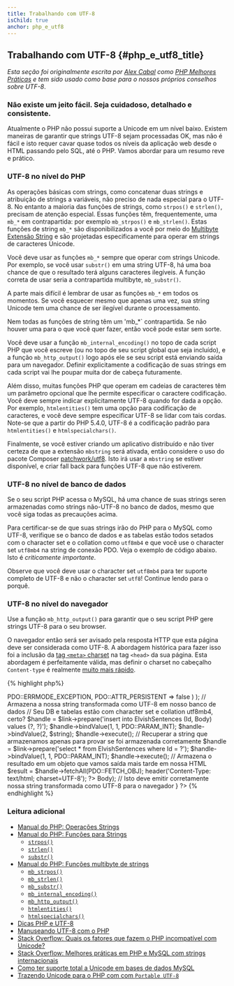 ```yaml
---
title: Trabalhando com UTF-8
isChild: true
anchor: php_e_utf8
---
```


## Trabalhando com UTF-8 {#php_e_utf8_title}

_Esta seção foi originalmente escrita por [Alex Cabal](https://alexcabal.com/) como 
[PHP Melhores Práticas](https://phpbestpractices.org/#utf-8) e tem sido usado como base para o nossos próprios conselhos 
sobre UTF-8_.

### Não existe um jeito fácil. Seja cuidadoso, detalhado e consistente.

Atualmente o PHP não possui suporte a Unicode em um nível baixo. Existem maneiras de garantir que strings UTF-8 sejam 
processadas OK, mas não é fácil e isto requer cavar quase todos os níveis da aplicação web desde o HTML passando pelo SQL, até o PHP. 
Vamos abordar para um resumo reve e prático.

### UTF-8 no nível do PHP

As operações básicas com strings, como concatenar duas strings e atribuição de strings a variáveis, não preciso de nada 
especial para o UTF-8. No entanto a maioria das funções de strings, como `strpos()` e `strlen()`, precisam de atenção 
especial. Essas funções têm, frequentemente, uma `mb_*` em contrapartida: por exemplo `mb_strpos()` e `mb_strlen()`. 
Estas funções de string `mb_*` são disponibilizados a você por meio do [Multibyte Extensão String] e são projetadas 
especificamente para operar em strings de caracteres Unicode.

Você deve usar as funções `mb_*` sempre que operar com strings Unicode. Por exemplo, se você usar `substr()` em uma 
string UTF-8, há uma boa chance de que o resultado terá alguns caracteres ilegíveis. A função correta de usar seria a 
contrapartida multibyte, `mb_substr()`.

A parte mais difícil é lembrar de usar as funções `mb_*` em todos os momentos. Se você esquecer mesmo que apenas uma 
vez, sua string Unicode tem uma chance de ser ilegível durante o processamento.

Nem todas as funções de string têm um 'mb_*` contrapartida. Se não houver uma para o que você quer fazer, então você 
pode estar sem sorte.

Você deve usar a função `mb_internal_encoding()` no topo de cada script PHP que você escreve (ou no topo de seu script 
global que seja incluído), e a função `mb_http_output()` logo após ele se seu script está enviando saída para um 
navegador. Definir explicitamente a codificação de suas strings em cada script vai lhe poupar muita dor de cabeça 
futuramente.

Além disso, muitas funções PHP que operam em cadeias de caracteres têm um parâmetro opcional que lhe permite especificar 
o caractere
codificação. Você deve sempre indicar explicitamente UTF-8 quando for dada a opção. Por exemplo, `htmlentities()` tem 
uma
opção para codificação de caracteres, e você deve sempre especificar UTF-8 se lidar com tais cordas. Note-se que a 
partir do PHP 5.4.0, UTF-8 é a codificação padrão para `htmlentities()` e `htmlspecialchars()`.

Finalmente, se você estiver criando um aplicativo distribuído e não tiver certeza de que a extensão `mbstring` será 
ativada, então considere o uso do pacote Composer [patchwork/utf8]. Isto irá usar a `mbstring` se estiver disponível, e 
criar fall back para funções UTF-8 que não estiverem.

[Multibyte Extensão String]: http://php.net/book.mbstring
[patchwork/utf8]: https://packagist.org/packages/patchwork/utf8

### UTF-8 no nível de banco de dados

Se o seu script PHP acessa o MySQL, há uma chance de suas strings seren armazenadas como strings não-UTF-8 no banco de 
dados, mesmo que você siga todas as precauções acima.

Para certificar-se de que suas strings irão do PHP para o MySQL como UTF-8, verifique se o banco de dados e as tabelas 
estão todos setados com o character set e o collation como `utf8mb4` e que você use o character set `utf8mb4` na string 
de conexão PDO. Veja o exemplo de código abaixo. Isto é _criticamente importante_.

Observe que você deve usar o character set `utf8mb4` para ter suporte completo de UTF-8 e não o character set `utf8`! 
Continue lendo para o porquê.

### UTF-8 no nível do navegador

Use a função `mb_http_output()` para garantir que o seu script PHP gere strings UTF-8 para o seu browser.

O navegador então será ser avisado pela resposta HTTP que esta página deve ser considerada como UTF-8. A abordagem 
histórica para fazer isso foi a inclusão da [tag `<meta>` charset](http://htmlpurifier.org/docs/enduser-utf8.html) na 
tag `<head>` da sua página. Esta abordagem é perfeitamente válida, mas definir o charset no cabeçalho `Content-type` é 
realmente [muito mais rápido](https://developers.google.com/speed/docs/best-practices/rendering#SpecifyCharsetEarly).

{% highlight php%}
<?php
// Diz para o PHP que estamos usando strings UTF-8 até o final do script
mb_internal_encoding('UTF-8');

// Diz para o PHP que nós vamos enviar uma saída UTF-8 para o navegador
mb_http_output('UTF-8');

// A nossa string UTF-8 de teste
$string = 'Êl síla erin lû e-govaned vîn.';

// Transformar a seqüência de alguma forma com uma função multibyte
// Observe como cortamos a string em um caractere não-ASCII para fins de demonstração
$string = mb_substr($string, 0, 15);

// Conectar a um banco de dados para armazenar a string transformada
// Veja o exemplo PDO neste documento para obter mais informações
// Observe os comandos `set names utf8mb4`!
$link = new PDO(   
    'mysql:host=your-hostname;dbname=your-db;charset=utf8mb4',
    'your-username',
    'your-password',
    array(
        PDO::ATTR_ERRMODE => PDO::ERRMODE_EXCEPTION,
        PDO::ATTR_PERSISTENT => false
    )
);

// Armazena a nossa string transformada como UTF-8 em nosso banco de dados
// Seu DB e tabelas estão com character set e collation utf8mb4, certo?
$handle = $link->prepare('insert into ElvishSentences (Id, Body) values (?, ?)');
$handle->bindValue(1, 1, PDO::PARAM_INT);
$handle->bindValue(2, $string);
$handle->execute();

// Recuperar a string que armazenamos apenas para provar se foi armazenada corretamente
$handle = $link->prepare('select * from ElvishSentences where Id = ?');
$handle->bindValue(1, 1, PDO::PARAM_INT);
$handle->execute();

// Armazena o resultado em um objeto que vamos saída mais tarde em nossa HTML
$result = $handle->fetchAll(PDO::FETCH_OBJ);

header('Content-Type: text/html; charset=UTF-8');
?><!doctype html>
<html>
    <head>
        <meta charset="UTF-8">
        <title>UTF-8 test page</title>
    </head>
    <body>
        <?php
        foreach($result as $row){
            print($row->Body);  // Isto deve emitir corretamente nossa string transformada como UTF-8 para o navegador
         }
        ?>
    </body>
</html>
{% endhighlight %}

### Leitura adicional

* [Manual do PHP: Operações Strings](http://php.net/language.operators.string)
* [Manual do PHP: Funções para Strings](http://php.net/ref.strings)
  * [`strpos()`](http://php.net/function.strpos)
  * [`strlen()`](http://php.net/function.strlen)
  * [`substr()`](http://php.net/function.substr)
* [Manual do PHP: Funções multibyte de strings](http://php.net/ref.mbstring)
  * [`mb_strpos()`](http://php.net/function.mb-strpos)
  * [`mb_strlen()`](http://php.net/function.mb-strlen)
  * [`mb_substr()`](http://php.net/function.mb-substr)
  * [`mb_internal_encoding()`](http://php.net/function.mb-internal-encoding)
  * [`mb_http_output()`](http://php.net/function.mb-http-output)
  * [`htmlentities()`](http://php.net/function.htmlentities)
  * [`htmlspecialchars()`](http://php.net/function.htmlspecialchars)
* [Dicas PHP e UTF-8](http://blog.loftdigital.com/blog/php-utf-8-cheatsheet)
* [Manuseando UTF-8 com o PHP](http://www.phpwact.org/php/i18n/utf-8)
* [Stack Overflow: Quais os fatores que fazem o PHP incompatível com Unicode?](http://stackoverflow.com/questions/571694/what-factors-make-php-unicode-incompatible)
* [Stack Overflow: Melhores práticas em PHP e MySQL com strings internacionais](http://stackoverflow.com/questions/140728/best-practices-in-php-and-mysql-with-international-strings)
* [Como ter suporte total a Unicode em bases de dados MySQL](http://mathiasbynens.be/notes/mysql-utf8mb4)
* [Trazendo Unicode para o PHP com com `Portable UTF-8`](http://www.sitepoint.com/bringing-unicode-to-php-with-portable-utf8/)